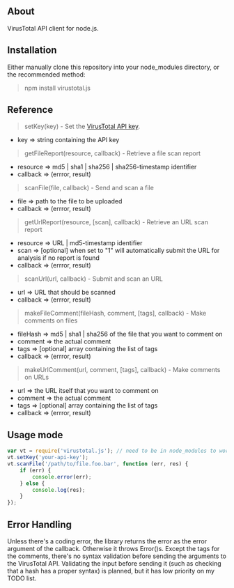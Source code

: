 ## About

VirusTotal API client for node.js.

## Installation

Either manually clone this repository into your node_modules directory, or the recommended method:

> npm install virustotal.js

## Reference

> setKey(key) - Set the [VirusTotal API key](https://www.virustotal.com/vt-community/inbox.html).

 * key      => string containing the API key

> getFileReport(resource, callback) - Retrieve a file scan report

 * resource => md5 | sha1 | sha256 | sha256-timestamp identifier
 * callback => (errror, result)

> scanFile(file, callback) - Send and scan a file

 * file     => path to the file to be uploaded
 * callback => (errror, result)

> getUrlReport(resource, [scan], callback) - Retrieve an URL scan report

 * resource => URL | md5-timestamp identifier
 * scan     => [optional] when set to "1" will automatically submit the URL for analysis if no report is found
 * callback => (errror, result)

> scanUrl(url, callback) - Submit and scan an URL

 * url      => URL that should be scanned
 * callback => (errror, result)

> makeFileComment(fileHash, comment, [tags], callback) - Make comments on files

 * fileHash => md5 | sha1 | sha256 of the file that you want to comment on
 * comment  => the actual comment
 * tags     => [optional] array containing the list of tags
 * callback => (errror, result)

> makeUrlComment(url, comment, [tags], callback) - Make comments on URLs

 * url      => the URL itself that you want to comment on
 * comment  => the actual comment
 * tags     => [optional] array containing the list of tags
 * callback => (errror, result)

## Usage mode

```javascript
var vt = require('virustotal.js'); // need to be in node_modules to work like this
vt.setKey('your-api-key');
vt.scanFile('/path/to/file.foo.bar', function (err, res) {
	if (err) {
		console.error(err);
	} else {
		console.log(res);
	}
});
```

## Error Handling

Unless there's a coding error, the library returns the error as the error argument of the callback. Otherwise it throws Error()s. Except the tags for the comments, there's no syntax validation before sending the arguments to the VirusTotal API. Validating the input before sending it (such as checking that a hash has a proper syntax) is planned, but it has low priority on my TODO list.
